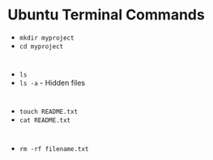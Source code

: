 # Ubuntu Terminal Commands

- `mkdir myproject`
- `cd myproject`
#
- `ls`
- `ls -a` - Hidden files
#
- `touch README.txt`
- `cat README.txt`
#
- `rm -rf filename.txt`